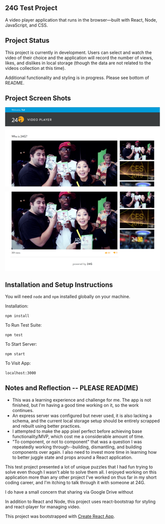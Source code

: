 ## 24G Test Project

A video player application that runs in the browser—built with React, Node, JavaScript, and CSS.

## Project Status

This project is currently in development. Users can select and watch the video of their choice and the application will record the number of views, likes, and dislikes in local storage (though the data are not related to the videos collection at this time).

Additional functionality and styling is in progress. Please see bottom of README.

## Project Screen Shots

![24G test project](src/images/24g_screenshot_1.png?raw=true)



![24G test project](src/images/24g_screenshot_2.png?raw=true)

## Installation and Setup Instructions


You will need `node` and `npm` installed globally on your machine.  

Installation:

`npm install`  

To Run Test Suite:  

`npm test`  

To Start Server:

`npm start`  

To Visit App:

`localhost:3000`  

## Notes and Reflection  -- PLEASE READ(ME)

  - This was a learning experience and challenge for me. The app is not finished, but I'm having a good time working on it, so the work continues.
  - An express server was configured but never used, it is also lacking a schema, and the current local storage setup should be entirely scrapped and rebuilt using better practices.
  - I attempted to make the app pixel perfect before achieving base functionality/MVP, which cost me a considerable amount of time.
  - "To component, or not to component" that was a question I was repeatedly working through--building, dismantling, and building components over again. I also need to invest more time in learning how to better juggle state and props around a React application.

This test project presented a lot of unique puzzles that I had fun trying to solve even though I wasn't able to solve them all. I enjoyed working on this application more than any other project I've worked on thus far in my short coding career, and I'm itching to talk through it with someone at 24G.

I do have a small concern that sharing via Google Drive without 

In addition to React and Node, this project uses react-bootstrap for styling and react-player for managing video.

This project was bootstrapped with [Create React App](https://github.com/facebook/create-react-app).